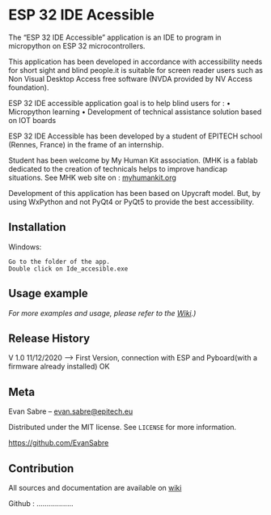 # ESP 32 IDE Acessible

The “ESP 32 IDE Accessible” application is an IDE to program in micropython on ESP 32 microcontrollers. 

This application has been developed in accordance with accessibility needs for short sight and blind people.it is suitable for screen reader users such as Non Visual Desktop Access free software (NVDA provided by NV Access foundation). 

ESP 32 IDE accessible application goal is to help blind users for :
•	Micropython learning 
•	Development of technical assistance solution based on IOT boards

ESP 32 IDE Accessible has been developed by a student of EPITECH school (Rennes, France) in the frame of an internship. 

Student has been welcome by My Human Kit association. (MHK is a fablab dedicated to the creation of technicals helps to improve handicap situations.
See MHK web site on : [myhumankit.org](https://myhumankit.org)

Development of this application has been based on Upycraft model. But, by using WxPython and not PyQt4 or PyQt5 to provide the best accessibility.

## Installation


Windows:

```
Go to the folder of the app.
Double click on Ide_accesible.exe
```

## Usage example

_For more examples and usage, please refer to the [Wiki](https://wikilab.myhumankit.org/index.php?title=Projets:Blind_IDE).)_

## Release History

V 1.0 11/12/2020 --> First Version, connection with ESP and Pyboard(with a firmware already installed) OK

## Meta

Evan Sabre – evan.sabre@epitech.eu

Distributed under the MIT license. See ``LICENSE`` for more information.

https://github.com/EvanSabre

## Contribution

<!-- Markdown link & img dfn's -->

All sources and documentation are available on 
[wiki](https://wikilab.myhumankit.org/index.php?title=Projets:Blind_IDE)

Github : ………………
